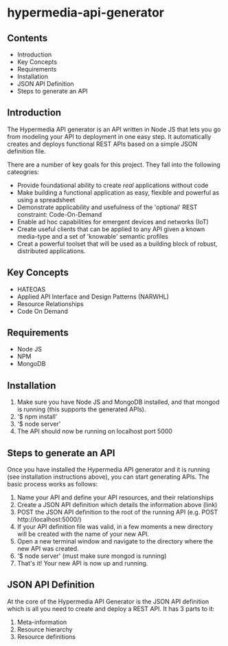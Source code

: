 hypermedia-api-generator 
===

Contents
---
 - Introduction
 - Key Concepts
 - Requirements
 - Installation
 - JSON API Definition
 - Steps to generate an API

Introduction
---

The Hypermedia API generator is an API written in Node JS that lets you go from modeling your API to deployment in one easy step. It automatically creates and deploys functional REST APIs based on a simple JSON definition file.

There are a number of key goals for this project. They fall into the following cateogries:
 - Provide foundational ability to create *real* applications without code
 - Make building a functional application as easy, flexible and powerful as using a spreadsheet
 - Demonstrate applicability and usefulness of the 'optional' REST constraint: Code-On-Demand
 - Enable ad hoc capabilities for emergent devices and networks (IoT)
 - Create useful clients that can be applied to any API given a known media-type and a set of 'knowable' semantic profiles 
 - Creat a powerful toolset that will be used as a building block of robust, distributed applications.
 
Key Concepts
---

 - HATEOAS
 - Applied API Interface and Design Patterns (NARWHL)
 - Resource Relationships
 - Code On Demand

Requirements
---

 - Node JS
 - NPM
 - MongoDB
 
Installation
---

1. Make sure you have Node JS and MongoDB installed, and that mongod is running (this supports the generated APIs).
2. '$ npm install'
3. '$ node server'
4. The API should now be running on localhost port 5000


Steps to generate an API
---

Once you have installed the Hypermedia API generator and it is running (see installation instructions above), you can start generating APIs. The basic process works as follows:

1. Name your API and define your API resources, and their relationships
2. Create a JSON API definition which details the information above (link)
3. POST the JSON API definition to the root of the running API (e.g. POST http://localhost:5000/)
4. If your API definition file was valid, in a few moments a new directory will be created with the name of your new API.
5. Open a new terminal window and navigate to the directory where the new API was created.
6. '$ node server' (must make sure mongod is running)
7. That's it! Your new API is now up and running.



JSON API Definition
---

At the core of the Hypermedia API Generator is the JSON API definition which is all you need to create and deploy a REST API. It has 3 parts to it:
 1. Meta-information
 2. Resource hierarchy
 3. Resource definitions
 

